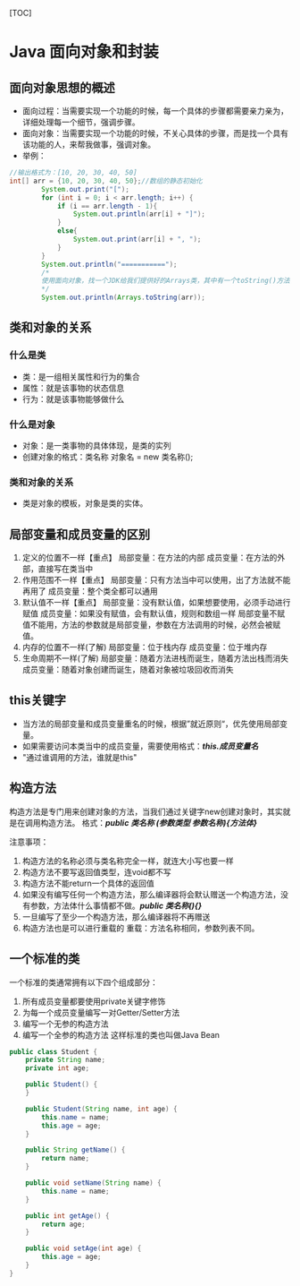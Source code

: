 [TOC]
# Java 面向对象和封装
## 面向对象思想的概述
+ 面向过程：当需要实现一个功能的时候，每一个具体的步骤都需要亲力亲为，详细处理每一个细节，强调步骤。
+ 面向对象：当需要实现一个功能的时候，不关心具体的步骤，而是找一个具有该功能的人，来帮我做事，强调对象。
+ 举例：
```java
//输出格式为：[10, 20, 30, 40, 50]
int[] arr = {10, 20, 30, 40, 50};//数组的静态初始化
        System.out.print("[");
        for (int i = 0; i < arr.length; i++) {
            if (i == arr.length - 1){
                System.out.println(arr[i] + "]");
            }
            else{
                System.out.print(arr[i] + ", ");
            }
        }
        System.out.println("===========");
        /*
        使用面向对象，找一个JDK给我们提供好的Arrays类，其中有一个toString()方法，直接能把数组变成想要的格式字符串
        */
        System.out.println(Arrays.toString(arr));
```
## 类和对象的关系
### 什么是类
+ 类：是一组相关属性和行为的集合
+ 属性：就是该事物的状态信息
+ 行为：就是该事物能够做什么

### 什么是对象
+ 对象：是一类事物的具体体现，是类的实列
+ 创建对象的格式：类名称 对象名 = new 类名称();

### 类和对象的关系
+ 类是对象的模板，对象是类的实体。


##  局部变量和成员变量的区别
1. 定义的位置不一样【重点】
局部变量：在方法的内部
成员变量：在方法的外部，直接写在类当中
2. 作用范围不一样【重点】
局部变量：只有方法当中可以使用，出了方法就不能再用了
成员变量：整个类全都可以通用
3. 默认值不一样【重点】
局部变量：没有默认值，如果想要使用，必须手动进行赋值
成员变量：如果没有赋值，会有默认值，规则和数组一样
局部变量不赋值不能用，方法的参数就是局部变量，参数在方法调用的时候，必然会被赋值。
4. 内存的位置不一样(了解)
局部变量：位于栈内存
成员变量：位于堆内存
5. 生命周期不一样(了解)
局部变量：随着方法进栈而诞生，随着方法出栈而消失
成员变量：随着对象创建而诞生，随着对象被垃圾回收而消失

## this关键字
+ 当方法的局部变量和成员变量重名的时候，根据”就近原则“，优先使用局部变量。
+ 如果需要访问本类当中的成员变量，需要使用格式：***this.成员变量名​***
+ "通过谁调用的方法，谁就是this"

## 构造方法
构造方法是专门用来创建对象的方法，当我们通过关键字new创建对象时，其实就是在调用构造方法。
格式：***public 类名称 (参数类型 参数名称){方法体}***

注意事项：
1. 构造方法的名称必须与类名称完全一样，就连大小写也要一样
2. 构造方法不要写返回值类型，连void都不写
3. 构造方法不能return一个具体的返回值
4. 如果没有编写任何一个构造方法，那么编译器将会默认赠送一个构造方法，没有参数，方法体什么事情都不做。***public 类名称(){}***
5. 一旦编写了至少一个构造方法，那么编译器将不再赠送
6. 构造方法也是可以进行重载的
重载：方法名称相同，参数列表不同。

## 一个标准的类
一个标准的类通常拥有以下四个组成部分：
1. 所有成员变量都要使用private关键字修饰
2. 为每一个成员变量编写一对Getter/Setter方法
3. 编写一个无参的构造方法
4. 编写一个全参的构造方法
这样标准的类也叫做Java Bean

```java
public class Student {
    private String name;
    private int age;

    public Student() {
    }

    public Student(String name, int age) {
        this.name = name;
        this.age = age;
    }

    public String getName() {
        return name;
    }

    public void setName(String name) {
        this.name = name;
    }

    public int getAge() {
        return age;
    }

    public void setAge(int age) {
        this.age = age;
    }
}
```